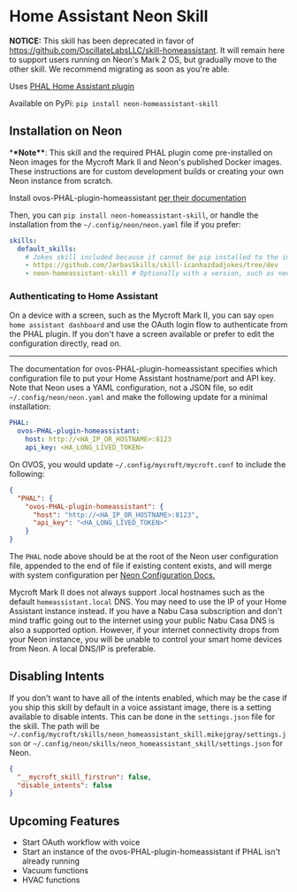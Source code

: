 # Home Assistant Neon Skill

**NOTICE:** This skill has been deprecated in favor of https://github.com/OscillateLabsLLC/skill-homeassistant. It will remain here to support users running on Neon's Mark 2 OS, but gradually move to the other skill. We recommend migrating as soon as you're able.

Uses [PHAL Home Assistant plugin](https://github.com/OpenVoiceOS/ovos-PHAL-plugin-homeassistant)

Available on PyPi: `pip install neon-homeassistant-skill`

## Installation on Neon

\***\*Note\*\***: This skill and the required PHAL plugin come pre-installed on Neon images for the Mycroft Mark II and Neon's published Docker images. These instructions are for custom development builds or creating your own Neon instance from scratch.

Install ovos-PHAL-plugin-homeassistant [per their documentation](https://github.com/OpenVoiceOS/ovos-PHAL-plugin-homeassistant)

Then, you can `pip install neon-homeassistant-skill`, or handle the installation from the `~/.config/neon/neon.yaml` file if you prefer:

```yaml
skills:
  default_skills:
    # Jokes skill included because it cannot be pip installed to the image
    - https://github.com/JarbasSkills/skill-icanhazdadjokes/tree/dev
    - neon-homeassistant-skill # Optionally with a version, such as neon-homeassistant-skill==0.0.10
```

### Authenticating to Home Assistant

On a device with a screen, such as the Mycroft Mark II, you can say `open home assistant dashboard` and use the OAuth login flow to authenticate from the PHAL plugin. If you don't have a screen available or prefer to edit the configuration directly, read on.

---

The documentation for ovos-PHAL-plugin-homeassistant specifies which configuration file to put your Home Assistant hostname/port and API key. Note that Neon uses a YAML configuration, not a JSON file, so edit `~/.config/neon/neon.yaml` and make the following update for a minimal installation:

```yaml
PHAL:
  ovos-PHAL-plugin-homeassistant:
    host: http://<HA_IP_OR_HOSTNAME>:8123
    api_key: <HA_LONG_LIVED_TOKEN>
```

On OVOS, you would update `~/.config/mycroft/mycroft.conf` to include the following:

```json
{
  "PHAL": {
    "ovos-PHAL-plugin-homeassistant": {
      "host": "http://<HA_IP_OR_HOSTNAME>:8123",
      "api_key": "<HA_LONG_LIVED_TOKEN>"
    }
}
```

The `PHAL` node above should be at the root of the Neon user configuration file, appended to the end of file if existing content exists, and will merge with system configuration per [Neon Configuration Docs.](https://neongeckocom.github.io/neon-docs/quick_reference/configuration/)

Mycroft Mark II does not always support .local hostnames such as the default `homeassistant.local` DNS. You may need to use the IP of your Home Assistant instance instead. If you have a Nabu Casa subscription and don't mind traffic going out to the internet using your public Nabu Casa DNS is also a supported option. However, if your internet connectivity drops from your Neon instance, you will be unable to control your smart home devices from Neon. A local DNS/IP is preferable.

## Disabling Intents

If you don't want to have all of the intents enabled, which may be the case if you ship this skill by default in a voice assistant image, there is a setting available to disable intents. This can be done in the `settings.json` file for the skill. The path will be `~/.config/mycroft/skills/neon_homeassistant_skill.mikejgray/settings.json` or `~/.config/neon/skills/neon_homeassistant_skill/settings.json` for Neon.

```json
{
  "__mycroft_skill_firstrun": false,
  "disable_intents": false
}
```

## Upcoming Features

- Start OAuth workflow with voice
- Start an instance of the ovos-PHAL-plugin-homeassistant if PHAL isn't already running
- Vacuum functions
- HVAC functions

